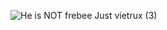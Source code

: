 ![He is NOT frebee Just vietrux (3)](https://github.com/user-attachments/assets/b6635cac-84dd-4dd5-b0db-d8d8fe1dfb1c)
